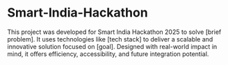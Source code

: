 # Smart-India-Hackathon
This project was developed for Smart India Hackathon 2025 to solve [brief problem]. It uses technologies like [tech stack] to deliver a scalable and innovative solution focused on [goal]. Designed with real-world impact in mind, it offers efficiency, accessibility, and future integration potential.
